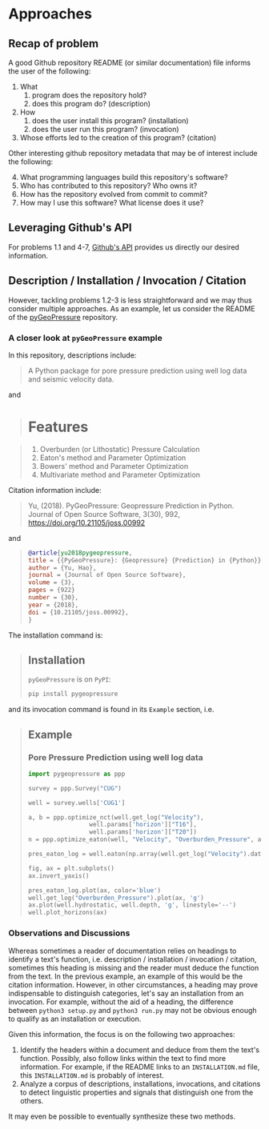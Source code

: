 # Approaches
## Recap of problem
A good Github repository README (or similar documentation) file informs the user of the following:
1. What
    1. program does the repository hold?
    2. does this program do? (description)
2. How
    1. does the user install this program? (installation)
    2. does the user run this program? (invocation)
3. Whose efforts led to the creation of this program? (citation)

Other interesting github repository metadata that may be of interest include the following:

4. What programming languages build this repository's software?
5. Who has contributed to this repository? Who owns it?
6. How has the repository evolved from commit to commit?
7. How may I use this software? What license does it use?

## Leveraging Github's API
For problems 1.1 and 4-7, [Github's API](https://developer.github.com/v3/) provides us directly our desired information. 

## Description / Installation / Invocation / Citation 
However, tackling problems 1.2-3 is less straightforward and we may thus consider multiple approaches. As an example, let us consider the README of the [pyGeoPressure](https://github.com/whimian/pyGeoPressure) repository.

### A closer look at `pyGeoPressure` example
In this repository, descriptions include:
> A Python package for pore pressure prediction using well log data and seismic velocity data.

and

> # Features

> 1. Overburden (or Lithostatic) Pressure Calculation
> 2. Eaton's method and Parameter Optimization
> 3. Bowers' method and Parameter Optimization
> 4. Multivariate method and Parameter Optimization

Citation information include:
> Yu, (2018). PyGeoPressure: Geopressure Prediction in Python. Journal of Open Source Software, 3(30), 992, https://doi.org/10.21105/joss.00992

and
> ```bibtex 
> @article{yu2018pygeopressure,
> title = {{PyGeoPressure}: {Geopressure} {Prediction} in {Python}},
> author = {Yu, Hao},
> journal = {Journal of Open Source Software},
> volume = {3},
> pages = {922}
> number = {30},
> year = {2018},
> doi = {10.21105/joss.00992},
>}
>```
The installation command is:
> ## Installation
>
> `pyGeoPressure` is on `PyPI`:
>
> ```bash
> pip install pygeopressure
> ```
and its invocation command is found in its `Example` section, i.e.
> ## Example
>
> ### Pore Pressure Prediction using well log data
>
> ```python
> import pygeopressure as ppp
>
> survey = ppp.Survey("CUG")
> 
> well = survey.wells['CUG1']
>
> a, b = ppp.optimize_nct(well.get_log("Velocity"),
>                  well.params['horizon']["T16"],
>                  well.params['horizon']["T20"])
> n = ppp.optimize_eaton(well, "Velocity", "Overburden_Pressure", a, b)
>
> pres_eaton_log = well.eaton(np.array(well.get_log("Velocity").data), n)
>
> fig, ax = plt.subplots()
> ax.invert_yaxis()
>
> pres_eaton_log.plot(ax, color='blue')
> well.get_log("Overburden_Pressure").plot(ax, 'g')
> ax.plot(well.hydrostatic, well.depth, 'g', linestyle='--')
> well.plot_horizons(ax)
> ```

### Observations and Discussions
Whereas sometimes a reader of documentation relies on headings to identify a text's function, i.e. description / installation / invocation / citation, sometimes this heading is missing and the reader must deduce the function from the text. In the previous example, an example of this would be the citation information. However, in other circumstances, a heading may prove indispensable to distinguish categories, let's say an installation from an invocation. For example, without the aid of a heading, the difference between `python3 setup.py` and `python3 run.py` may not be obvious enough to qualify as an installation or execution.

Given this information, the focus is on the following two approaches:

1. Identify the headers within a document and deduce from them the text's function. Possibly, also follow links within the text to find more information. For example, if the README links to an `INSTALLATION.md` file, this `INSTALLATION.md` is probably of interest.
2. Analyze a corpus of descriptions, installations, invocations, and citations to detect linguistic properties and signals that distinguish one from the others.

It may even be possible to eventually synthesize these two methods.